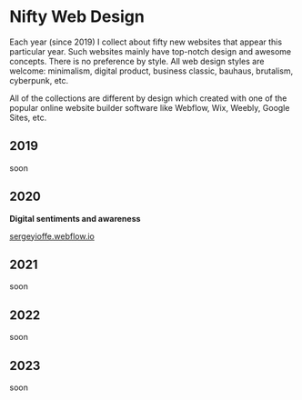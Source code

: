 # Nifty Web Design  

Each year (since 2019) I collect about fifty new websites that appear this particular year. Such websites mainly have top-notch design and awesome concepts. There is no preference by style. All web design styles are welcome: minimalism, digital product, business classic, bauhaus, brutalism, cyberpunk, etc.  
  
All of the collections are different by design which created with one of the popular online website builder software like Webflow, Wix, Weebly, Google Sites, etc.
  
## 2019  

soon
  
## 2020  

**Digital sentiments and awareness**  
  
[sergeyioffe.webflow.io](https://sergeyioffe.webflow.io) 
  
## 2021  

soon  

## 2022  

soon  


## 2023   

soon
